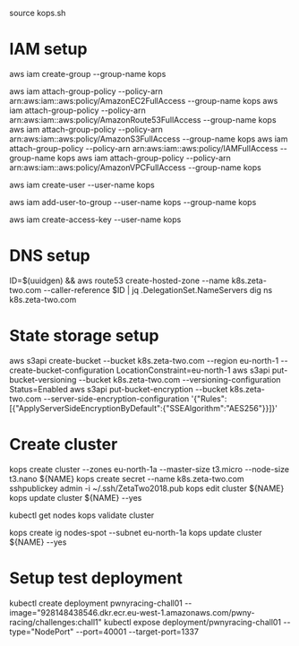 
source kops.sh

# IAM setup

aws iam create-group --group-name kops

aws iam attach-group-policy --policy-arn arn:aws:iam::aws:policy/AmazonEC2FullAccess --group-name kops
aws iam attach-group-policy --policy-arn arn:aws:iam::aws:policy/AmazonRoute53FullAccess --group-name kops
aws iam attach-group-policy --policy-arn arn:aws:iam::aws:policy/AmazonS3FullAccess --group-name kops
aws iam attach-group-policy --policy-arn arn:aws:iam::aws:policy/IAMFullAccess --group-name kops
aws iam attach-group-policy --policy-arn arn:aws:iam::aws:policy/AmazonVPCFullAccess --group-name kops

aws iam create-user --user-name kops

aws iam add-user-to-group --user-name kops --group-name kops

aws iam create-access-key --user-name kops

# DNS setup

ID=$(uuidgen) && aws route53 create-hosted-zone --name k8s.zeta-two.com --caller-reference $ID | jq .DelegationSet.NameServers
dig ns k8s.zeta-two.com

# State storage setup

aws s3api create-bucket --bucket k8s.zeta-two.com --region eu-north-1 --create-bucket-configuration LocationConstraint=eu-north-1
aws s3api put-bucket-versioning --bucket k8s.zeta-two.com  --versioning-configuration Status=Enabled
aws s3api put-bucket-encryption --bucket k8s.zeta-two.com --server-side-encryption-configuration '{"Rules":[{"ApplyServerSideEncryptionByDefault":{"SSEAlgorithm":"AES256"}}]}'


# Create cluster

kops create cluster --zones eu-north-1a --master-size t3.micro --node-size t3.nano ${NAME}
kops create secret --name k8s.zeta-two.com sshpublickey admin -i ~/.ssh/ZetaTwo2018.pub
kops edit cluster ${NAME}
kops update cluster ${NAME} --yes

kubectl get nodes
kops validate cluster

kops create ig nodes-spot --subnet eu-north-1a
kops update cluster ${NAME} --yes

# Setup test deployment


kubectl create deployment pwnyracing-chall01 --image="928148438546.dkr.ecr.eu-west-1.amazonaws.com/pwny-racing/challenges:chall1"
kubectl expose deployment/pwnyracing-chall01 --type="NodePort" --port=40001 --target-port=1337
